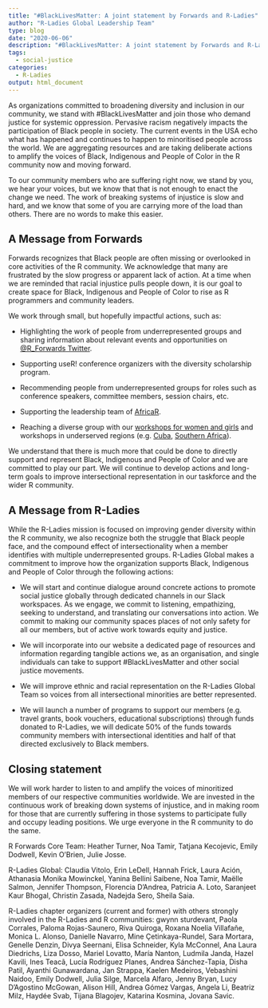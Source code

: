 ```yaml
---
title: "#BlackLivesMatter: A joint statement by Forwards and R-Ladies"
author: "R-Ladies Global Leadership Team"
type: blog
date: "2020-06-06"
description: "#BlackLivesMatter: A joint statement by Forwards and R-Ladies"
tags:
  - social-justice
categories:
  - R-Ladies
output: html_document
---
```


As organizations committed to broadening diversity and inclusion in our community, we stand with #BlackLivesMatter and join those who demand justice for systemic oppression. Pervasive racism negatively impacts the participation of Black people in society. The current events in the USA echo what has happened and continues to happen to minoritised people across the world. We are aggregating resources and are taking deliberate actions to amplify the voices of Black, Indigenous and People of Color in the R community now and moving forward.

To our community members who are suffering right now, we stand by you, we hear your voices, but we know that that is not enough to enact the change we need. The work of breaking systems of injustice is slow and hard, and we know that some of you are carrying more of the load than others. There are no words to make this easier.

## A Message from Forwards

Forwards recognizes that Black people are often missing or overlooked in core activities of the R community. We acknowledge that many are frustrated by the slow progress or apparent lack of action. At a time when we are reminded that racial injustice pulls people down, it is our goal to create space for Black, Indigenous and People of Color to rise as R programmers and community leaders.

We work through small, but hopefully impactful actions, such as:

- Highlighting the work of people from underrepresented groups and sharing information about relevant events and opportunities on [\@R_Forwards Twitter](https://twitter.com/r_forwards).

- Supporting useR! conference organizers with the diversity scholarship program.

- Recommending people from underrepresented groups for roles such as conference speakers, committee members, session chairs, etc.

- Supporting the leadership team of [AfricaR](https://africa-r.org/).

- Reaching a diverse group with our [workshops for women and girls](https://forwards.github.io/blog/2019/09/22/workshops-for-women-and-girls/) and workshops in underserved regions (e.g. [Cuba](https://forwards.github.io/blog/2018/07/07/havanar/), [Southern Africa](https://forwards.github.io/blog/2020/05/25/southern-africa-project-2020/)).

We understand that there is much more that could be done to directly support and represent Black, Indigenous and People of Color and we are committed to play our part. We will continue to develop actions and long-term goals to improve intersectional representation in our taskforce and the wider R community.

## A Message from R-Ladies

While the R-Ladies mission is focused on improving gender diversity within the R community, we also recognize both the struggle that Black people face, and the compound effect of intersectionality when a member identifies with multiple underrepresented groups. R-Ladies Global makes a commitment to improve how the organization supports Black, Indigenous and People of Color through the following actions:

- We will start and continue dialogue around concrete actions to promote social justice globally through dedicated channels in our Slack workspaces. As we engage, we commit to listening, empathizing, seeking to understand, and translating our conversations into action. We commit to making our community spaces places of not only safety for all our members, but of active work towards equity and justice.

- We will incorporate into our website a dedicated page of resources and information regarding tangible actions we, as an organisation, and single individuals can take to support #BlackLivesMatter and other social justice movements.

- We will improve ethnic and racial representation on the R-Ladies Global Team so voices from all intersectional minorities are better represented.

- We will launch a number of programs to support our members (e.g. travel grants, book vouchers, educational subscriptions) through funds donated to R-Ladies, we will dedicate 50% of the funds towards community members with intersectional identities and half of that directed exclusively to Black members.

## Closing statement

We will work harder to listen to and amplify the voices of minoritized members of our respective communities worldwide. We are invested in the continuous work of breaking down systems of injustice, and in making room for those that are currently suffering in those systems to participate fully and occupy leading positions. We urge everyone in the R community to do the same.

R Forwards Core Team: Heather Turner, Noa Tamir, Tatjana Kecojevic, Emily Dodwell, Kevin O’Brien, Julie Josse.

R-Ladies Global: Claudia Vitolo, Erin LeDell, Hannah Frick, Laura Ación, Athanasia Monika Mowinckel, Yanina Bellini Saibene, Noa Tamir, Maëlle Salmon, Jennifer Thompson, Florencia D’Andrea, Patricia A. Loto, Saranjeet Kaur Bhogal, Christin Zasada, Nadejda Sero, Sheila Saia.

R-Ladies chapter organizers (current and former) with others strongly involved in the R-Ladies and R communities: gwynn sturdevant, Paola Corrales, Paloma Rojas-Saunero, Riva Quiroga, Roxana Noelia Villafañe, Monica L. Alonso, Danielle Navarro, Mine Çetinkaya-Rundel, Sara Mortara, Genelle Denzin, Divya Seernani, Elisa Schneider, Kyla McConnel, Ana Laura Diedrichs, Liza Dosso, Mariel Lovatto, María Nanton, Ludmila Janda, Hazel Kavili, Ines Teacã, Lucía Rodríguez Planes, Andrea Sánchez-Tapia, Disha Patil, Ayanthi Gunawardana, Jan Strappa, Kaelen Medeiros, Vebashini Naidoo, Emily Dodwell, Julia Silge, Marcela Alfaro, Jenny Bryan, Lucy D’Agostino McGowan, Alison Hill, Andrea Gómez Vargas, Angela Li, Beatriz Milz, Haydée Svab, Tijana Blagojev, Katarina Kosmina, Jovana Savic.

